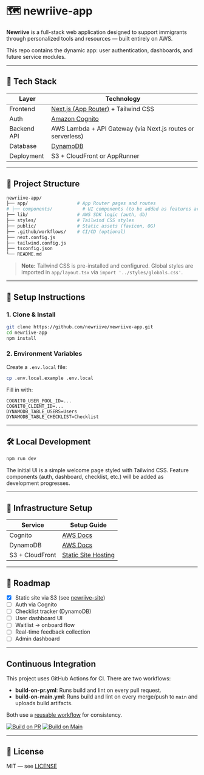 # 🗺️ newriive-app

**Newriive** is a full-stack web application designed to support immigrants through personalized tools and resources — built entirely on AWS.

This repo contains the dynamic app: user authentication, dashboards, and future service modules.

---

## 🚀 Tech Stack

| Layer       | Technology                                                         |
| ----------- | ------------------------------------------------------------------ |
| Frontend    | [Next.js (App Router)](https://nextjs.org/docs/app) + Tailwind CSS |
| Auth        | [Amazon Cognito](https://aws.amazon.com/cognito/)                  |
| Backend API | AWS Lambda + API Gateway (via Next.js routes or serverless)        |
| Database    | [DynamoDB](https://aws.amazon.com/dynamodb/)                       |
| Deployment  | S3 + CloudFront or AppRunner                                       |

---

## 📁 Project Structure

```bash
newriive-app/
├── app/                  # App Router pages and routes
# ├── components/           # UI components (to be added as features are built)
├── lib/                  # AWS SDK logic (auth, db)
├── styles/               # Tailwind CSS styles
├── public/               # Static assets (favicon, OG)
├── .github/workflows/    # CI/CD (optional)
├── next.config.js
├── tailwind.config.js
├── tsconfig.json
└── README.md
```

> **Note:** Tailwind CSS is pre-installed and configured. Global styles are imported in `app/layout.tsx` via `import '../styles/globals.css'`.

---

## 🧪 Setup Instructions

### 1. Clone & Install

```bash
git clone https://github.com/newriive/newriive-app.git
cd newriive-app
npm install
```

### 2. Environment Variables

Create a `.env.local` file:

```bash
cp .env.local.example .env.local
```

Fill in with:

```env
COGNITO_USER_POOL_ID=...
COGNITO_CLIENT_ID=...
DYNAMODB_TABLE_USERS=Users
DYNAMODB_TABLE_CHECKLIST=Checklist
```

---

## 🛠 Local Development

```bash
npm run dev
```

The initial UI is a simple welcome page styled with Tailwind CSS. Feature components (auth, dashboard, checklist, etc.) will be added as development progresses.

---

## 🧱 Infrastructure Setup

| Service         | Setup Guide                                                                                                   |
| --------------- | ------------------------------------------------------------------------------------------------------------- |
| Cognito         | [AWS Docs](https://docs.aws.amazon.com/cognito/latest/developerguide/cognito-user-identity-pools.html)        |
| DynamoDB        | [AWS Docs](https://docs.aws.amazon.com/amazondynamodb/latest/developerguide/GettingStarted.html)              |
| S3 + CloudFront | [Static Site Hosting](https://docs.aws.amazon.com/AmazonCloudFront/latest/DeveloperGuide/GettingStarted.html) |

---

## 📌 Roadmap

- [x] Static site via S3 (see [newriive-site](https://github.com/newriive/newriive-site))
- [ ] Auth via Cognito
- [ ] Checklist tracker (DynamoDB)
- [ ] User dashboard UI
- [ ] Waitlist → onboard flow
- [ ] Real-time feedback collection
- [ ] Admin dashboard

---

## Continuous Integration

This project uses GitHub Actions for CI. There are two workflows:

- **build-on-pr.yml**: Runs build and lint on every pull request.
- **build-on-main.yml**: Runs build and lint on every merge/push to `main` and uploads build artifacts.

Both use a [reusable workflow](.github/workflows/build-reusable.yml) for consistency.

[![Build on PR](https://github.com/newriive/newriive-app/actions/workflows/build-on-pr.yml/badge.svg)](https://github.com/newriive/newriive-app/actions/workflows/build-on-pr.yml)
[![Build on Main](https://github.com/newriive/newriive-app/actions/workflows/build-on-main.yml/badge.svg)](https://github.com/newriive/newriive-app/actions/workflows/build-on-main.yml)

---

## 📄 License

MIT — see [LICENSE](./LICENSE)
